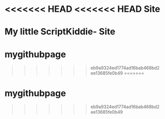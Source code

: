 <<<<<<< HEAD
<<<<<<< HEAD
Site
====

My little ScriptKiddie- Site
=======
# mygithubpage
>>>>>>> eb9a9324ed1774ad16bab468bd2ee13685fe0b49
=======
# mygithubpage
>>>>>>> eb9a9324ed1774ad16bab468bd2ee13685fe0b49
